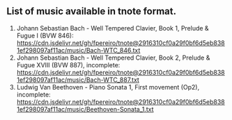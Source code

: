 ## List of music available in tnote format.

1) Johann Sebastian Bach - Well Tempered Clavier, Book 1, Prelude & Fugue I (BVW 846): https://cdn.jsdelivr.net/gh/fpereiro/tnote@2916310cf0a29f0bf6d5eb8381ef298097af11ac/music/Bach-WTC_846.txt
2) Johann Sebastian Bach - Well Tempered Clavier, Book 2, Prelude & Fugue XVIII (BVW 887), incomplete: https://cdn.jsdelivr.net/gh/fpereiro/tnote@2916310cf0a29f0bf6d5eb8381ef298097af11ac/music/Bach-WTC_887.txt
3) Ludwig Van Beethoven - Piano Sonata 1, First movement (Op2), incomplete: https://cdn.jsdelivr.net/gh/fpereiro/tnote@2916310cf0a29f0bf6d5eb8381ef298097af11ac/music/Beethoven-Sonata_1.txt
